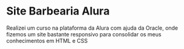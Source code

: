 # Site Barbearia Alura
Realizei um curso na plataforma da Alura com ajuda da Oracle, onde fizemos um site bastante responsivo para consolidar os meus conhecimentos em HTML e CSS
